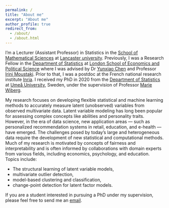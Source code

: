 ```yaml
---
permalink: /
title: "About me"
excerpt: "About me"
author_profile: true
redirect_from: 
  - /about/
  - /about.html
---
```


I’m a Lecturer (Assistant Professor) in Statistics in the [School of Mathematical Sciences](https://www.lancaster.ac.uk/maths/) at [Lancaster university](https://www.lancaster.ac.uk/). Previously, I was a Research Fellow in the [Department of Statistics](https://www.lse.ac.uk/statistics) at [London School of Economics and Political Science](https://www.lse.ac.uk/) where I was advised by Dr [Yunxiao Chen](https://www.lse.ac.uk/statistics/people/yunxiao-chen) and Professor [Irini Moustaki](https://www.lse.ac.uk/statistics/people/irini-moustaki). Prior to that, I was a postdoc at the French national research institute [Inria](https://inria.fr/en). I received my PhD in 2020 from the [Department of Statistics](https://www.umu.se/en/usbe/about-us/statistics/) at [Umeå University](https://www.umu.se/en/), Sweden, under the supervision of Professor [Marie Wiberg](https://www.umu.se/en/staff/marie-wiberg/).

My research focuses on developing flexible statistical and machine learning methods to accurately measure latent (unobserved) variables from observed multivariate data. Latent variable modeling has long been popular for assessing complex concepts like abilities and personality traits. However, in the era of data science, new application areas — such as personalized recommendation systems in retail, education, and e-health — have emerged. The challenges posed by today’s large and heterogeneous data require the development of new statistical and computational methods. Much of my research is motivated by concepts of fairness and interpretability and is often informed by collaborations with domain experts from various fields, including economics, psychology, and education. Topics include: 
* The structural learning of latent variable models,
* multivariate outlier detection,
* model-based clustering and classification,
* change-point detection for latent factor models.

If you are a student interested in pursuing a PhD under my supervision, please feel free to send me an [email](mailto:g.wallin@lancaster.ac.uk). 








